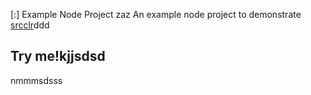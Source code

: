 [:] Example Node Project
zaz
An example node project to demonstrate [srcclr](https://www.srcclr.com)ddd
## Try me!kjjsdsd
nmmmsdsss
